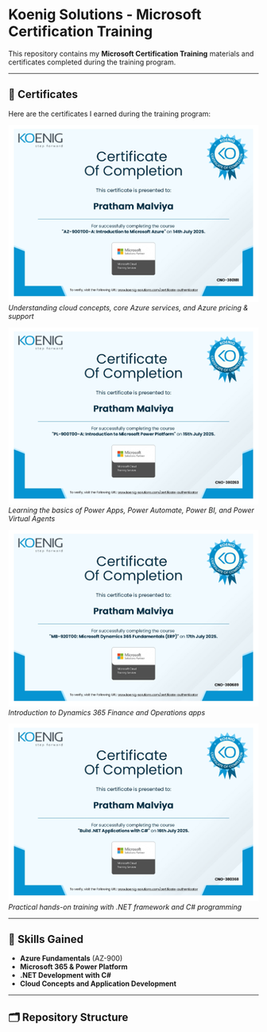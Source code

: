 # Koenig Solutions - Microsoft Certification Training

This repository contains my **Microsoft Certification Training** materials and certificates completed during the training program.  

---

## 📄 Certificates

Here are the certificates I earned during the training program:

![AZ-900: Azure Fundamentals](certificate_screenshots/AZ-900.jpg)  
*Understanding cloud concepts, core Azure services, and Azure pricing & support*

![PL-900: Microsoft Power Platform Fundamentals](certificate_screenshots/PL-900.jpg)  
*Learning the basics of Power Apps, Power Automate, Power BI, and Power Virtual Agents*

![MB-920: Microsoft Dynamics 365 Fundamentals](certificate_screenshots/MB-920.jpg)  
*Introduction to Dynamics 365 Finance and Operations apps*

![.NET with C# Training](certificate_screenshots/DotNetWithCSharp.jpg)  
*Practical hands-on training with .NET framework and C# programming*

---

## 🎯 Skills Gained

- **Azure Fundamentals** (AZ-900)  
- **Microsoft 365 & Power Platform**  
- **.NET Development with C#**  
- **Cloud Concepts and Application Development**

---

## 🗂 Repository Structure

